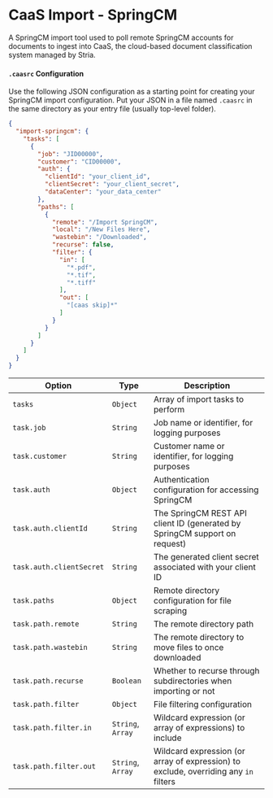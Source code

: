 # CaaS Import - SpringCM

A SpringCM import tool used to poll remote SpringCM accounts for documents
to ingest into CaaS, the cloud-based document classification system
managed by Stria.

#### `.caasrc` Configuration

Use the following JSON configuration as a starting point for creating your
SpringCM import configuration. Put your JSON in a file named `.caasrc` in
the same directory as your entry file (usually top-level folder).

```json
{
  "import-springcm": {
    "tasks": [
      {
        "job": "JID00000",
        "customer": "CID00000",
        "auth": {
          "clientId": "your_client_id",
          "clientSecret": "your_client_secret",
          "dataCenter": "your_data_center"
        },
        "paths": [
          {
            "remote": "/Import SpringCM",
            "local": "/New Files Here",
            "wastebin": "/Downloaded",
            "recurse": false,
            "filter": {
              "in": [
                "*.pdf",
                "*.tif",
                "*.tiff"
              ],
              "out": [
                "[caas skip]*"
              ]
            }
          }
        ]
      }
    ]
  }
}
```

| Option | Type | Description |
|--------|------|-------------|
| `tasks` | `Object` | Array of import tasks to perform |
| `task.job` | `String` | Job name or identifier, for logging purposes |
| `task.customer` | `String` | Customer name or identifier, for logging purposes |
| `task.auth` | `Object` | Authentication configuration for accessing SpringCM |
| `task.auth.clientId` | `String` | The SpringCM REST API client ID (generated by SpringCM support on request) |
| `task.auth.clientSecret` | `String` | The generated client secret associated with your client ID |
| `task.paths` | `Object` | Remote directory configuration for file scraping |
| `task.path.remote` | `String` | The remote directory path |
| `task.path.wastebin` | `String` | The remote directory to move files to once downloaded |
| `task.path.recurse` | `Boolean` | Whether to recurse through subdirectories when importing or not |
| `task.path.filter` | `Object` |  File filtering configuration |
| `task.path.filter.in` | `String`, `Array` | Wildcard expression (or array of expressions) to include |
| `task.path.filter.out` | `String`, `Array` | Wildcard expression (or array of expression) to exclude, overriding any `in` filters |

